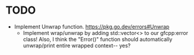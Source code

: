 # TODO

- Implement Unwrap function. https://pkg.go.dev/errors#Unwrap
  - Implement wrap/unwrap by adding std::vector<> to our gfcpp:error class!
    Also, I think the "Error()" function should automatically unwrap/print entire wrapped context-- yes?

